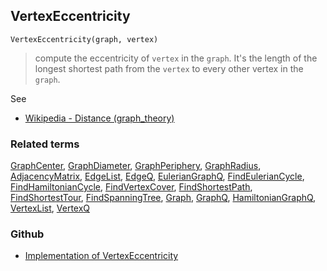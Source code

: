 ## VertexEccentricity

``` 
VertexEccentricity(graph, vertex)
```

> compute the eccentricity of `vertex` in the `graph`. It's the length of the longest shortest path from the `vertex` to every other vertex in the `graph`.

See
* [Wikipedia - Distance (graph_theory)](https://en.wikipedia.org/wiki/Distance_(graph_theory))

### Related terms 
[GraphCenter](GraphCenter.md), [GraphDiameter](GraphDiameter.md), [GraphPeriphery](GraphPeriphery.md), [GraphRadius](GraphRadius.md), [AdjacencyMatrix](AdjacencyMatrix.md), [EdgeList](EdgeList.md),
[EdgeQ](EdgeQ.md), [EulerianGraphQ](EulerianGraphQ.md), [FindEulerianCycle](FindEulerianCycle.md), [FindHamiltonianCycle](FindHamiltonianCycle.md), [FindVertexCover](FindVertexCover.md), [FindShortestPath](FindShortestPath.md), 
[FindShortestTour](FindShortestTour.md), [FindSpanningTree](FindSpanningTree.md), [Graph](Graph.md), [GraphQ](GraphQ.md), [HamiltonianGraphQ](HamiltonianGraphQ.md), [VertexList](VertexList.md), [VertexQ](VertexQ.md) 

### Github

* [Implementation of VertexEccentricity](https://github.com/axkr/symja_android_library/blob/master/symja_android_library/matheclipse-core/src/main/java/org/matheclipse/core/builtin/GraphFunctions.java#L1422) 
